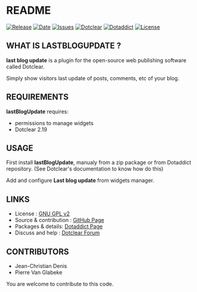 # README

[![Release](https://img.shields.io/github/v/release/JcDenis/lastBlogUpdate)](https://github.com/JcDenis/lastBlogUpdate/releases)
[![Date](https://img.shields.io/github/release-date/JcDenis/lastBlogUpdate)](https://github.com/JcDenis/lastBlogUpdate/releases)
[![Issues](https://img.shields.io/github/issues/JcDenis/lastBlogUpdate)](https://github.com/JcDenis/lastBlogUpdate/issues)
[![Dotclear](https://img.shields.io/badge/dotclear-v2.20-dev-blue.svg)](https://fr.dotclear.org/download)
[![Dotaddict](https://img.shields.io/badge/dotaddict-official-green.svg)](https://plugins.dotaddict.org/dc2/details/lastBlogUpdate)
[![License](https://img.shields.io/github/license/JcDenis/lastBlogUpdate)](https://github.com/JcDenis/lastBlogUpdate/blob/master/LICENSE)

## WHAT IS LASTBLOGUPDATE ?

**last blog update** is a plugin for the open-source 
web publishing software called Dotclear.

Simply show visitors last update of posts, comments, etc of your blog.

## REQUIREMENTS

 **lastBlogUpdate** requires: 

  * permissions to manage widgets
  * Dotclear 2.19

## USAGE

First install **lastBlogUpdate**, manualy from a zip package or from 
Dotaddict repository. (See Dotclear's documentation to know how do this)

Add and configure **Last blog update** from widgets manager.

## LINKS

 * License : [GNU GPL v2](https://www.gnu.org/licenses/old-licenses/lgpl-2.0.html)
 * Source & contribution : [GitHub Page](https://github.com/JcDenis/lastBlogUpdate)
 * Packages & details:  [Dotaddict Page](https://plugins.dotaddict.org/dc2/details/lastBlogUpdate)
 * Discuss and help : [Dotclear Forum](ttp://forum.dotclear.org/viewtopic.php?pid=332950#p332950)

## CONTRIBUTORS

 * Jean-Christian Denis
 * Pierre Van Glabeke

 You are welcome to contribute to this code.